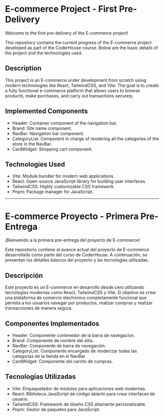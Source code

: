 # E-commerce Project - First Pre-Delivery

Welcome to the first pre-delivery of the E-commerce project!

This repository contains the current progress of the E-commerce project developed as part of the CoderHouse course. Below are the basic details of the project and the technologies used.

## Description

This project is an E-commerce under development from scratch using modern technologies like React, TailwindCSS, and Vite. The goal is to create a fully functional e-commerce platform that allows users to browse products, make purchases, and carry out transactions securely.

## Implemented Components

- Header: Container component of the navigation bar.
- Brand: Site name component.
- NavBar: Navigation bar component.
- CategoryList: Component in charge of rendering all the categories of the store in the NavBar.
- CardWidget: Shopping cart component.

## Technologies Used

- Vite: Module bundler for modern web applications.
- React: Open-source JavaScript library for building user interfaces.
- TailwindCSS: Highly customizable CSS framework.
- Pnpm: Package manager for JavaScript.

---

# E-commerce Proyecto - Primera Pre-Entrega

¡Bienvenido a la primera pre-entrega del proyecto de E-commerce!

Este repositorio contiene el avance actual del proyecto de E-commerce desarrollado como parte del curso de CoderHouse. A continuación, se presentan los detalles básicos del proyecto y las tecnologías utilizadas.

## Descripción

Este proyecto es un E-commerce en desarrollo desde cero utilizando tecnologías modernas como React, TailwindCSS y Vite. El objetivo es crear una plataforma de comercio electrónico completamente funcional que permita a los usuarios navegar por productos, realizar compras y realizar transacciones de manera segura.

## Componentes Implementados

- Header: Componente contenedor de la barra de navegacion.
- Brand: Componente de nombre del sitio.
- NavBar: Componente de barra de navegación.
- CategoryList: Componente encargado de renderizar todas las categorias de la tienda en el NavBar.
- CardWidget: Componente del carrito de compras.

## Tecnologías Utilizadas

- Vite: Empaquetador de módulos para aplicaciones web modernas.
- React: Biblioteca JavaScript de código abierto para crear interfaces de usuario.
- TailwindCSS: Framework de diseño CSS altamente personalizable.
- Pnpm: Gestor de paquetes para JavaScript.
